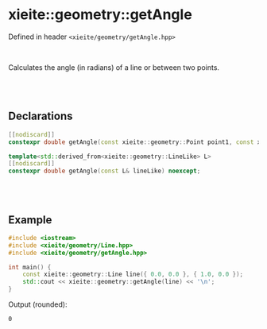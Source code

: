 # xieite::geometry::getAngle
Defined in header `<xieite/geometry/getAngle.hpp>`

<br/>

Calculates the angle (in radians) of a line or between two points.

<br/><br/>

## Declarations
```cpp
[[nodiscard]]
constexpr double getAngle(const xieite::geometry::Point point1, const xieite::geometry::Point point2) noexcept;
```
```cpp
template<std::derived_from<xieite::geometry::LineLike> L>
[[nodiscard]]
constexpr double getAngle(const L& lineLike) noexcept;
```

<br/><br/>

## Example
```cpp
#include <iostream>
#include <xieite/geometry/Line.hpp>
#include <xieite/geometry/getAngle.hpp>

int main() {
	const xieite::geometry::Line line({ 0.0, 0.0 }, { 1.0, 0.0 });
	std::cout << xieite::geometry::getAngle(line) << '\n';
}
```
Output (rounded):
```
0
```
